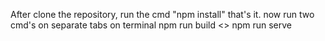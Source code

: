 After clone the repository,
run the cmd "npm install"
that's it.
now run two cmd's on separate tabs on terminal
npm run build <> npm run serve
